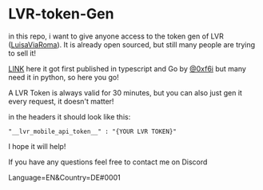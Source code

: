 # LVR-token-Gen

in this repo, i want to give anyone access to the token gen of LVR ([LuisaViaRoma](https://www.luisaviaroma.com/)). It is already open sourced, but still many people are trying to sell it!

[LINK](https://github.com/0xf6i/lvr-token-gen) here it got first published in typescript and Go by [@0xf6i](https://github.com/0xf6i/)
but many need it in python, so here you go!

A LVR Token is always valid for 30 minutes, but you can also just gen it every request, it doesn't matter!

in the headers it should look like this:
```
"__lvr_mobile_api_token__" : "{YOUR LVR TOKEN}"
```

I hope it will help!

If you have any questions feel free to contact me on Discord 

Language=EN&Country=DE#0001


